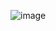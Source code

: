 

![image](https://user-images.githubusercontent.com/42731246/148641702-e6489a07-5e05-4d35-80a2-b9de2be26ad0.png)
